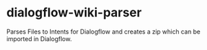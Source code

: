 # dialogflow-wiki-parser
Parses Files to Intents for Dialogflow and creates a zip which can be imported in Dialogflow.
